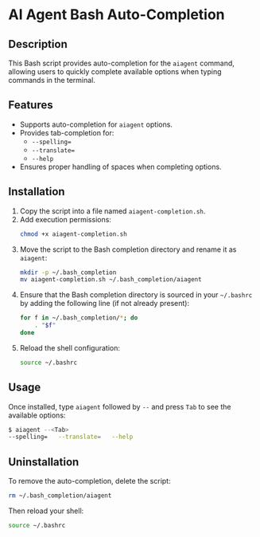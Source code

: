 # AI Agent Bash Auto-Completion

## Description

This Bash script provides auto-completion for the `aiagent` command, allowing users to quickly complete available options when typing commands in the terminal.

## Features

- Supports auto-completion for `aiagent` options.
- Provides tab-completion for:
  - `--spelling=`
  - `--translate=`
  - `--help`
- Ensures proper handling of spaces when completing options.

## Installation

1. Copy the script into a file named `aiagent-completion.sh`.
2. Add execution permissions:
   ```sh
   chmod +x aiagent-completion.sh
   ```
3. Move the script to the Bash completion directory and rename it as `aiagent`:
   ```sh
   mkdir -p ~/.bash_completion
   mv aiagent-completion.sh ~/.bash_completion/aiagent
   ```
4. Ensure that the Bash completion directory is sourced in your `~/.bashrc` by adding the following line (if not already present):
   ```sh
   for f in ~/.bash_completion/*; do
       . "$f"
   done
   ```
5. Reload the shell configuration:
   ```sh
   source ~/.bashrc
   ```

## Usage

Once installed, type `aiagent` followed by `--` and press `Tab` to see the available options:

```sh
$ aiagent --<Tab>
--spelling=   --translate=   --help
```

## Uninstallation

To remove the auto-completion, delete the script:

```sh
rm ~/.bash_completion/aiagent
```

Then reload your shell:

```sh
source ~/.bashrc
```
